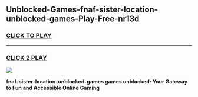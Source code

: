 
## Unblocked-Games-fnaf-sister-location-unblocked-games-Play-Free-nr13d
<h3>
<a href="https://premium76.site?title=fnaf-sister-location-unblocked-games&ref=18A">CLICK TO PLAY</a></h3>
<hr>

<h3>
<a href="https://premium76.site?title=fnaf-sister-location-unblocked-games&ref=18A">CLICK 2 PLAY</a>
  
</h3>

<a href="https://premium76.site?title=fnaf-sister-location-unblocked-games&ref=18A"><img src="https://clearcache.store/games.png"></a>


**fnaf-sister-location-unblocked-games games unblocked: Your Gateway to Fun and Accessible Online Gaming**

